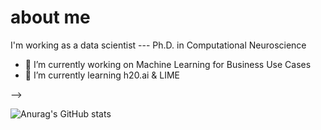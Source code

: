 # about me

I'm working as a data scientist --- Ph.D. in Computational Neuroscience



- 🔭 I’m currently working on Machine Learning for Business Use Cases
- 🌱 I’m currently learning h20.ai & LIME

-->



![Anurag's GitHub stats](https://github-readme-stats.vercel.app/api?username=vsteiger&show_icons=true&theme=radical)

